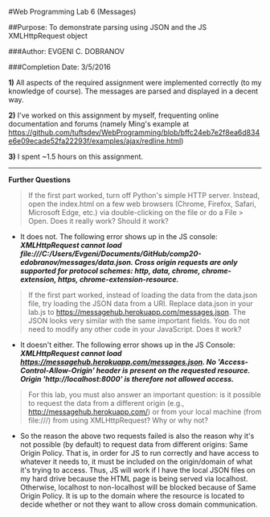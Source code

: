 #Web Programming Lab 6 (Messages)

##Purpose: To demonstrate parsing using JSON and the JS XMLHttpRequest object
					
###Author: EVGENI C. DOBRANOV

###Completion Date: 3/5/2016

**1)** All aspects of the required assignment were implemented correctly (to my knowledge of course). The messages are parsed and displayed in a decent way.

**2)** I've worked on this assignment by myself, frequenting online documentation and forums (namely Ming's example at https://github.com/tuftsdev/WebProgramming/blob/bffc24eb7e2f8ea6d834e6e09ecade52fa22293f/examples/ajax/redline.html)

**3)** I spent ~1.5 hours on this assignment.

---

**Further Questions**

> If the first part worked, turn off Python's simple HTTP server. Instead, open the index.html on a few web browsers (Chrome, Firefox, Safari, Microsoft Edge, etc.) via double-clicking on the file or do a File > Open. Does it really work? Should it work?
+ It does not. The following error shows up in the JS console: **_XMLHttpRequest cannot load file:///C:/Users/Evgeni/Documents/GitHub/comp20-edobranov/messages/data.json. Cross origin requests are only supported for protocol schemes: http, data, chrome, chrome-extension, https, chrome-extension-resource._**

> If the first part worked, instead of loading the data from the data.json file, try loading the JSON data from a URI. Replace data.json in your lab.js to https://messagehub.herokuapp.com/messages.json. The JSON looks very similar with the same important fields. You do not need to modify any other code in your JavaScript. Does it work?
+ It doesn't either. The following error shows up in the JS Console: **_XMLHttpRequest cannot load https://messagehub.herokuapp.com/messages.json. No 'Access-Control-Allow-Origin' header is present on the requested resource. Origin 'http://localhost:8000' is therefore not allowed access._**

> For this lab, you must also answer an important question: is it possible to request the data from a different origin (e.g., http://messagehub.herokuapp.com/) or from your local machine (from file:///) from using XMLHttpRequest? Why or why not?
+ So the reason the above two requests failed is also the reason why it's not possible (by default) to request data from different origins: Same Origin Policy. That is, in order for JS to run correctly and have access to whatever it needs to, it must be included on the origin/domain of what it's trying to access. Thus, JS will work if I have the local JSON files on my hard drive because the HTML page is being served via localhost. Otherwise, localhost to non-localhost will be blocked because of Same Origin Policy.
It is up to the domain where the resource is located to decide whether or not they want to allow cross domain communication.